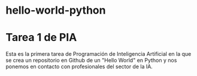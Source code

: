 # hello-world-python
# Tarea 1 de PIA
Esta es la primera tarea de Programación de Inteligencia Artificial en la que se crea un repositorio en Github de un "Hello World" en Python y nos ponemos en contacto con profesionales del sector de la IA.
